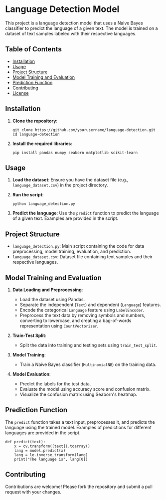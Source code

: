 

# Language Detection Model

This project is a language detection model that uses a Naive Bayes classifier to predict the language of a given text. The model is trained on a dataset of text samples labeled with their respective languages.

## Table of Contents
- [Installation](#installation)
- [Usage](#usage)
- [Project Structure](#project-structure)
- [Model Training and Evaluation](#model-training-and-evaluation)
- [Prediction Function](#prediction-function)
- [Contributing](#contributing)
- [License](#license)

## Installation

1. **Clone the repository**:
   ```
   git clone https://github.com/yourusername/language-detection.git
   cd language-detection
   ```

2. **Install the required libraries**:
   ```
   pip install pandas numpy seaborn matplotlib scikit-learn
   ```

## Usage

1. **Load the dataset**:
   Ensure you have the dataset file (e.g., `language_dataset.csv`) in the project directory.

2. **Run the script**:
   ```
   python language_detection.py
   ```

3. **Predict the language**:
   Use the `predict` function to predict the language of a given text. Examples are provided in the script.

## Project Structure

- `language_detection.py`: Main script containing the code for data preprocessing, model training, evaluation, and prediction.
- `language_dataset.csv`: Dataset file containing text samples and their respective languages.

## Model Training and Evaluation

1. **Data Loading and Preprocessing**:
   - Load the dataset using Pandas.
   - Separate the independent (`Text`) and dependent (`Language`) features.
   - Encode the categorical `Language` feature using `LabelEncoder`.
   - Preprocess the text data by removing symbols and numbers, converting to lowercase, and creating a bag-of-words representation using `CountVectorizer`.

2. **Train-Test Split**:
   - Split the data into training and testing sets using `train_test_split`.

3. **Model Training**:
   - Train a Naive Bayes classifier (`MultinomialNB`) on the training data.

4. **Model Evaluation**:
   - Predict the labels for the test data.
   - Evaluate the model using accuracy score and confusion matrix.
   - Visualize the confusion matrix using Seaborn's heatmap.

## Prediction Function

The `predict` function takes a text input, preprocesses it, and predicts the language using the trained model. Examples of predictions for different languages are provided in the script.

```
def predict(text):
    x = cv.transform([text]).toarray()
    lang = model.predict(x)
    lang = le.inverse_transform(lang)
    print("The language is", lang[0])
```

## Contributing

Contributions are welcome! Please fork the repository and submit a pull request with your changes.
